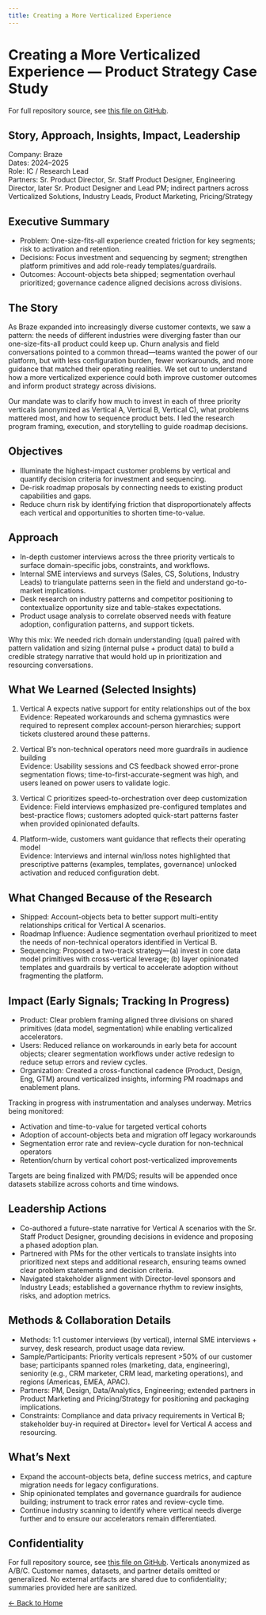 ```yaml
---
title: Creating a More Verticalized Experience
---
```


# Creating a More Verticalized Experience — Product Strategy Case Study

For full repository source, see [this file on GitHub](https://github.com/lindanguyen9/ux_research_portfolio/blob/main/case_studies/creating_a_more_verticalized_experience.md).

## Story, Approach, Insights, Impact, Leadership

Company: Braze  
Dates: 2024–2025  
Role: IC / Research Lead  
Partners: Sr. Product Director, Sr. Staff Product Designer, Engineering Director, later Sr. Product Designer and Lead PM; indirect partners across Verticalized Solutions, Industry Leads, Product Marketing, Pricing/Strategy

## Executive Summary
- Problem: One-size-fits-all experience created friction for key segments; risk to activation and retention.
- Decisions: Focus investment and sequencing by segment; strengthen platform primitives and add role-ready templates/guardrails.
- Outcomes: Account-objects beta shipped; segmentation overhaul prioritized; governance cadence aligned decisions across divisions.

## The Story
As Braze expanded into increasingly diverse customer contexts, we saw a pattern: the needs of different industries were diverging faster than our one-size-fits-all product could keep up. Churn analysis and field conversations pointed to a common thread—teams wanted the power of our platform, but with less configuration burden, fewer workarounds, and more guidance that matched their operating realities. We set out to understand how a more verticalized experience could both improve customer outcomes and inform product strategy across divisions.

Our mandate was to clarify how much to invest in each of three priority verticals (anonymized as Vertical A, Vertical B, Vertical C), what problems mattered most, and how to sequence product bets. I led the research program framing, execution, and storytelling to guide roadmap decisions.

## Objectives
- Illuminate the highest-impact customer problems by vertical and quantify decision criteria for investment and sequencing.
- De-risk roadmap proposals by connecting needs to existing product capabilities and gaps.
- Reduce churn risk by identifying friction that disproportionately affects each vertical and opportunities to shorten time-to-value.

## Approach
- In-depth customer interviews across the three priority verticals to surface domain-specific jobs, constraints, and workflows.
- Internal SME interviews and surveys (Sales, CS, Solutions, Industry Leads) to triangulate patterns seen in the field and understand go-to-market implications.
- Desk research on industry patterns and competitor positioning to contextualize opportunity size and table-stakes expectations.
- Product usage analysis to correlate observed needs with feature adoption, configuration patterns, and support tickets.

Why this mix: We needed rich domain understanding (qual) paired with pattern validation and sizing (internal pulse + product data) to build a credible strategy narrative that would hold up in prioritization and resourcing conversations.

## What We Learned (Selected Insights)
1) Vertical A expects native support for entity relationships out of the box  
   Evidence: Repeated workarounds and schema gymnastics were required to represent complex account-person hierarchies; support tickets clustered around these patterns.

2) Vertical B’s non-technical operators need more guardrails in audience building  
   Evidence: Usability sessions and CS feedback showed error-prone segmentation flows; time-to-first-accurate-segment was high, and users leaned on power users to validate logic.

3) Vertical C prioritizes speed-to-orchestration over deep customization  
   Evidence: Field interviews emphasized pre-configured templates and best-practice flows; customers adopted quick-start patterns faster when provided opinionated defaults.

4) Platform-wide, customers want guidance that reflects their operating model  
   Evidence: Interviews and internal win/loss notes highlighted that prescriptive patterns (examples, templates, governance) unlocked activation and reduced configuration debt.

## What Changed Because of the Research
- Shipped: Account-objects beta to better support multi-entity relationships critical for Vertical A scenarios.
- Roadmap Influence: Audience segmentation overhaul prioritized to meet the needs of non-technical operators identified in Vertical B.
- Sequencing: Proposed a two-track strategy—(a) invest in core data model primitives with cross-vertical leverage; (b) layer opinionated templates and guardrails by vertical to accelerate adoption without fragmenting the platform.

## Impact (Early Signals; Tracking In Progress)
- Product: Clear problem framing aligned three divisions on shared primitives (data model, segmentation) while enabling verticalized accelerators.
- Users: Reduced reliance on workarounds in early beta for account objects; clearer segmentation workflows under active redesign to reduce setup errors and review cycles.
- Organization: Created a cross-functional cadence (Product, Design, Eng, GTM) around verticalized insights, informing PM roadmaps and enablement plans.

Tracking in progress with instrumentation and analyses underway. Metrics being monitored:
- Activation and time-to-value for targeted vertical cohorts
- Adoption of account-objects beta and migration off legacy workarounds
- Segmentation error rate and review-cycle duration for non-technical operators
- Retention/churn by vertical cohort post-verticalized improvements

Targets are being finalized with PM/DS; results will be appended once datasets stabilize across cohorts and time windows.

## Leadership Actions
- Co-authored a future-state narrative for Vertical A scenarios with the Sr. Staff Product Designer, grounding decisions in evidence and proposing a phased adoption plan.
- Partnered with PMs for the other verticals to translate insights into prioritized next steps and additional research, ensuring teams owned clear problem statements and decision criteria.
- Navigated stakeholder alignment with Director-level sponsors and Industry Leads; established a governance rhythm to review insights, risks, and adoption metrics.

## Methods & Collaboration Details
- Methods: 1:1 customer interviews (by vertical), internal SME interviews + survey, desk research, product usage data review.
- Sample/Participants: Priority verticals represent >50% of our customer base; participants spanned roles (marketing, data, engineering), seniority (e.g., CRM marketer, CRM lead, marketing operations), and regions (Americas, EMEA, APAC).
- Partners: PM, Design, Data/Analytics, Engineering; extended partners in Product Marketing and Pricing/Strategy for positioning and packaging implications.
- Constraints: Compliance and data privacy requirements in Vertical B; stakeholder buy-in required at Director+ level for Vertical A access and resourcing.

## What’s Next
- Expand the account-objects beta, define success metrics, and capture migration needs for legacy configurations.  
- Ship opinionated templates and governance guardrails for audience building; instrument to track error rates and review-cycle time.  
- Continue industry scanning to identify where vertical needs diverge further and to ensure our accelerators remain differentiated.

## Confidentiality
For full repository source, see [this file on GitHub](https://github.com/lindanguyen9/ux_research_portfolio/blob/main/case_studies/creating_a_more_verticalized_experience.md).
Verticals anonymized as A/B/C. Customer names, datasets, and partner details omitted or generalized. No external artifacts are shared due to confidentiality; summaries provided here are sanitized.

[← Back to Home](/ux_research_portfolio/)


